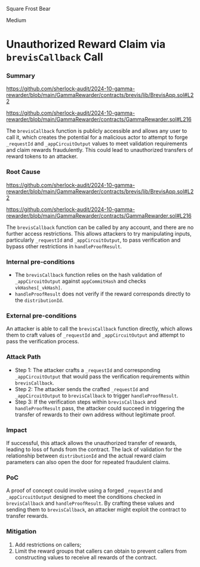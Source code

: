 Square Frost Bear

Medium

# Unauthorized Reward Claim via `brevisCallback` Call

### Summary

https://github.com/sherlock-audit/2024-10-gamma-rewarder/blob/main/GammaRewarder/contracts/brevis/lib/BrevisApp.sol#L22

https://github.com/sherlock-audit/2024-10-gamma-rewarder/blob/main/GammaRewarder/contracts/GammaRewarder.sol#L216

The `brevisCallback` function is publicly accessible and allows any user to call it, which creates the potential for a malicious actor to attempt to forge `_requestId` and `_appCircuitOutput` values to meet validation requirements and claim rewards fraudulently. This could lead to unauthorized transfers of reward tokens to an attacker.

### Root Cause


https://github.com/sherlock-audit/2024-10-gamma-rewarder/blob/main/GammaRewarder/contracts/brevis/lib/BrevisApp.sol#L22

https://github.com/sherlock-audit/2024-10-gamma-rewarder/blob/main/GammaRewarder/contracts/GammaRewarder.sol#L216

The `brevisCallback` function can be called by any account, and there are no further access restrictions. This allows attackers to try manipulating inputs, particularly `_requestId` and `_appCircuitOutput`, to pass verification and bypass other restrictions in `handleProofResult`.

### Internal pre-conditions

- The `brevisCallback` function relies on the hash validation of `_appCircuitOutput` against `appCommitHash` and checks `vkHashes[_vkHash]`.
- `handleProofResult` does not verify if the reward corresponds directly to the `distributionId`.

### External pre-conditions

An attacker is able to call the `brevisCallback` function directly, which allows them to craft values of `_requestId` and `_appCircuitOutput` and attempt to pass the verification process.

### Attack Path

- Step 1: The attacker crafts a `_requestId` and corresponding `_appCircuitOutput` that would pass the verification requirements within `brevisCallback`.
- Step 2: The attacker sends the crafted `_requestId` and `_appCircuitOutput` to `brevisCallback` to trigger `handleProofResult`.
- Step 3: If the verification steps within `brevisCallback` and `handleProofResult` pass, the attacker could succeed in triggering the transfer of rewards to their own address without legitimate proof.

### Impact

If successful, this attack allows the unauthorized transfer of rewards, leading to loss of funds from the contract. The lack of validation for the relationship between `distributionId` and the actual reward claim parameters can also open the door for repeated fraudulent claims.

### PoC

A proof of concept could involve using a forged `_requestId` and `_appCircuitOutput` designed to meet the conditions checked in `brevisCallback` and `handleProofResult`. By crafting these values and sending them to `brevisCallback`, an attacker might exploit the contract to transfer rewards.

### Mitigation

1. Add restrictions on callers;
2. Limit the reward groups that callers can obtain to prevent callers from constructing values ​​to receive all rewards of the contract.